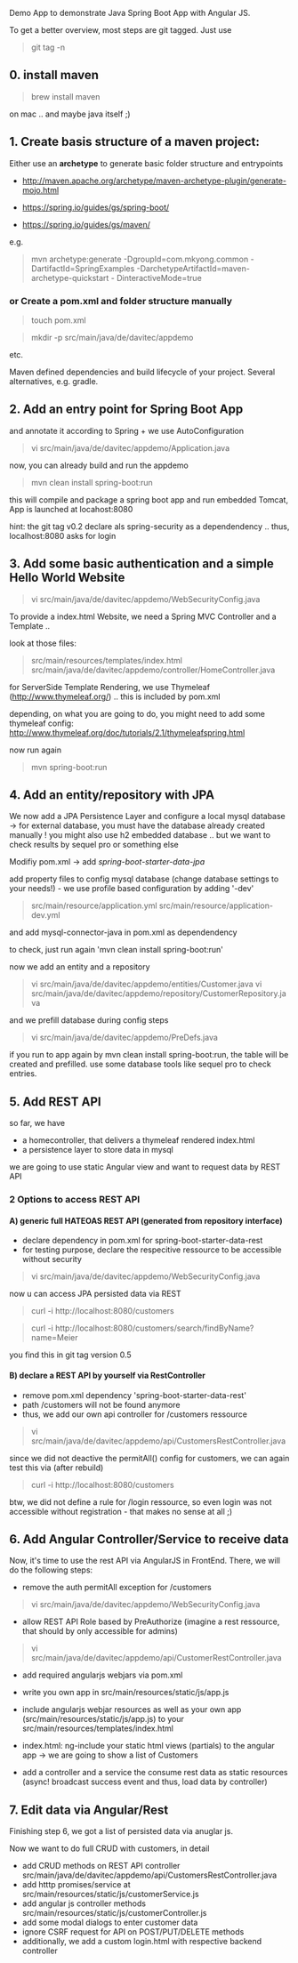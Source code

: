 Demo App to demonstrate Java Spring Boot App with Angular JS.


To get a better overview, most steps are git tagged. Just use
> git tag -n


## 0. install maven

> brew install maven

on mac .. and maybe java itself ;)

## 1. Create basis structure of a maven project:

Either use an **archetype** to generate basic folder structure and entrypoints
- http://maven.apache.org/archetype/maven-archetype-plugin/generate-mojo.html

- https://spring.io/guides/gs/spring-boot/

- https://spring.io/guides/gs/maven/

e.g.

> mvn archetype:generate -DgroupId=com.mkyong.common -DartifactId=SpringExamples  -DarchetypeArtifactId=maven-archetype-quickstart - DinteractiveMode=true


### or Create a pom.xml and folder structure manually

> touch pom.xml

> mkdir -p src/main/java/de/davitec/appdemo

etc.

Maven defined dependencies and build lifecycle of your project. Several alternatives, e.g. gradle.

## 2. Add an entry point for Spring Boot App
and annotate it according to Spring + we use AutoConfiguration

> vi src/main/java/de/davitec/appdemo/Application.java

now, you can already build and run the appdemo

> mvn clean install spring-boot:run

this will compile and package a spring boot app and run embedded Tomcat, App is launched at locahost:8080

hint: the git tag v0.2 declare als spring-security as a dependendency .. thus, localhost:8080 asks for login

## 3. Add some basic authentication and a simple Hello World Website

> vi src/main/java/de/davitec/appdemo/WebSecurityConfig.java

To provide a index.html Website, we need a Spring MVC Controller and a Template ..

look at those files:
> src/main/resources/templates/index.html
> src/main/java/de/davitec/appdemo/controller/HomeController.java


for ServerSide Template Rendering, we use Thymeleaf (http://www.thymeleaf.org/) .. this is included by pom.xml

depending, on what you are going to do, you might need to add some thymeleaf config: http://www.thymeleaf.org/doc/tutorials/2.1/thymeleafspring.html

now run again

> mvn spring-boot:run

## 4. Add an entity/repository with JPA

We now add a JPA Persistence Layer and configure a local mysql database -> for external database, you must have the database already created manually ! you might also use h2 embedded database .. but we want to check results by sequel pro or something else

Modifiy pom.xml -> add *spring-boot-starter-data-jpa*

add property files to config mysql database (change database settings to your needs!) - we use profile based configuration by adding '-dev'
> src/main/resource/application.yml
> src/main/resource/application-dev.yml

and add mysql-connector-java in pom.xml as dependendency

to check, just run again 'mvn clean install spring-boot:run'

now we add an entity and a repository
> vi src/main/java/de/davitec/appdemo/entities/Customer.java
> vi src/main/java/de/davitec/appdemo/repository/CustomerRepository.java

and we prefill database during config steps
> vi src/main/java/de/davitec/appdemo/PreDefs.java

if you run to app again by mvn clean install spring-boot:run, the table will be created and prefilled. use some database tools like sequel pro to check entries.

## 5. Add REST API

so far, we have
- a homecontroller, that delivers a thymeleaf rendered index.html
- a persistence layer to store data in mysql

we are going to use static Angular view and want to request data by REST API

### **2 Options** to access REST API

#### A) generic full HATEOAS REST API (generated from repository interface)
  - declare dependency in pom.xml for spring-boot-starter-data-rest
  - for testing purpose, declare the respecitive ressource to be accessible without security
> vi src/main/java/de/davitec/appdemo/WebSecurityConfig.java

now u can access JPA persisted data via REST
> curl -i http://localhost:8080/customers

> curl -i http://localhost:8080/customers/search/findByName\?name=Meier

you find this in git tag version 0.5

#### B) declare a REST API by yourself via RestController

- remove pom.xml dependency 'spring-boot-starter-data-rest'
- path /customers will not be found anymore
- thus, we add our own api controller for /customers ressource
> vi src/main/java/de/davitec/appdemo/api/CustomersRestController.java

since we did not deactive the permitAll() config for customers, we can again test this via (after rebuild)

> curl -i http://localhost:8080/customers

btw, we did not define a rule for /login ressource, so even login was not accessible without registration - that makes no sense at all ;)

## 6. Add Angular Controller/Service to receive data

Now, it's time to use the rest API via AngularJS in FrontEnd. There, we will do the following steps:

- remove the auth permitAll exception for /customers
> vi src/main/java/de/davitec/appdemo/WebSecurityConfig.java

- allow REST API Role based by PreAuthorize (imagine a rest ressource, that should by only accessible for admins)
> vi src/main/java/de/davitec/appdemo/api/CustomerRestController.java

- add required angularjs webjars via pom.xml

- write you own app in src/main/resources/static/js/app.js

- include angularjs webjar resources as  well as your own app (src/main/resources/static/js/app.js) to your src/main/resources/templates/index.html

- index.html: ng-include your static html views (partials) to the angular app -> we are going to show a list of Customers

- add a controller and a service the consume rest data as static resources (async! broadcast success event and thus, load data by controller)

## 7. Edit data via Angular/Rest

Finishing step 6, we got a list of persisted data via anuglar js.

Now we want to do full CRUD with customers, in detail
- add CRUD methods on REST API controller src/main/java/de/davitec/appdemo/api/CustomersRestController.java
- add htttp promises/service at src/main/resources/static/js/customerService.js
- add angular js controller methods src/main/resources/static/js/customerController.js
- add some modal dialogs to enter customer data
- ignore CSRF request for API on POST/PUT/DELETE methods
- additionally, we add a custom login.html with respective backend controller

